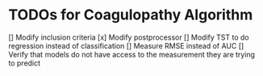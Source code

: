 # TODOs for Coagulopathy Algorithm
[] Modify inclusion criteria
[x] Modify postprocessor
[] Modify TST to do regression instead of classification
[] Measure RMSE instead of AUC
[] Verify that models do not have access to the measurement they are trying to predict